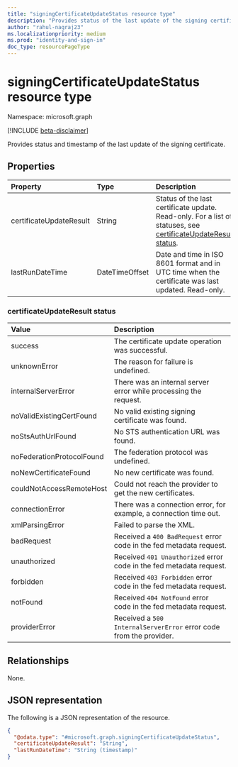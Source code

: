 ```yaml
---
title: "signingCertificateUpdateStatus resource type"
description: "Provides status of the last update of the signing certificate."
author: "rahul-nagraj23"
ms.localizationpriority: medium
ms.prod: "identity-and-sign-in"
doc_type: resourcePageType
---
```


# signingCertificateUpdateStatus resource type

Namespace: microsoft.graph

[!INCLUDE [beta-disclaimer](../../includes/beta-disclaimer.md)]

Provides status and timestamp of the last update of the signing certificate. 

## Properties
|Property|Type|Description|
|:---|:---|:---|
|certificateUpdateResult|String|Status of the last certificate update. Read-only. For a list of statuses, see [certificateUpdateResult status](#certificateupdateresult-status).|
|lastRunDateTime|DateTimeOffset|Date and time in ISO 8601 format and in UTC time when the certificate was last updated. Read-only. |

### certificateUpdateResult status
| Value | Description |
| :--- | :--- |
|success|The certificate update operation was successful.|
|unknownError|The reason for failure is undefined.|
|internalServerError|There was an internal server error while processing the request.|
|noValidExistingCertFound|No valid existing signing certificate was found.|
|noStsAuthUrlFound|No STS authentication URL was found.|
|noFederationProtocolFound|The federation protocol was undefined.|
|noNewCertificateFound|No new certificate was found.|
|couldNotAccessRemoteHost|Could not reach the provider to get the new certificates.|
|connectionError|There was a connection error, for example, a connection time out.|
|xmlParsingError|Failed to parse the XML.|
|badRequest|Received a `400 BadRequest` error code in the fed metadata request.|
|unauthorized|Received `401 Unauthorized` error code in the fed metadata request.|
|forbidden|Received `403 Forbidden` error code in the fed metadata request.|
|notFound|Received `404 NotFound` error code in the fed metadata request.|
|providerError|Received a `500 InternalServerError` error code from the provider.|


## Relationships
None.

## JSON representation
The following is a JSON representation of the resource.
<!-- {
  "blockType": "resource",
  "@odata.type": "microsoft.graph.signingCertificateUpdateStatus"
}
-->
``` json
{
  "@odata.type": "#microsoft.graph.signingCertificateUpdateStatus",
  "certificateUpdateResult": "String",
  "lastRunDateTime": "String (timestamp)"
}
```

